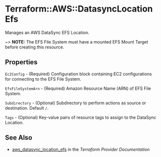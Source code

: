 # Terraform::AWS::DatasyncLocationEfs

Manages an AWS DataSync EFS Location.

~> **NOTE:** The EFS File System must have a mounted EFS Mount Target before creating this resource.

## Properties

`Ec2Config` - (Required) Configuration block containing EC2 configurations for connecting to the EFS File System.

`EfsFileSystemArn` - (Required) Amazon Resource Name (ARN) of EFS File System.

`Subdirectory` - (Optional) Subdirectory to perform actions as source or destination. Default `/`.

`Tags` - (Optional) Key-value pairs of resource tags to assign to the DataSync Location.


## See Also

* [aws_datasync_location_efs](https://www.terraform.io/docs/providers/aws/r/datasync_location_efs.html) in the _Terraform Provider Documentation_